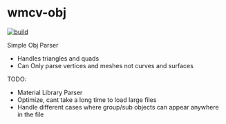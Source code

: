 # wmcv-obj
[![build](https://github.com/McMassiveNZ/wmcv-obj/actions/workflows/ci.yml/badge.svg)](https://github.com/McMassiveNZ/wmcv-obj/actions/workflows/ci.yml)

Simple Obj Parser
- Handles triangles and quads
- Can Only parse vertices and meshes not curves and surfaces

TODO:
* Material Library Parser
* Optimize, cant take a long time to load large files
* Handle different cases where group/sub objects can appear anywhere in the file
